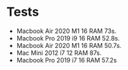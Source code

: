 # Tests

- Macbook Air 2020 M1 16 RAM 73s.
- Macbook Pro 2019 i9 16 RAM 52.8s.
- Macbook Air 2020 M1 16 RAM 50.7s.
- Mac Mini    2012 i7 12 RAM 87s.
- Macbook Pro 2019 i7 16 RAM 57.2s
